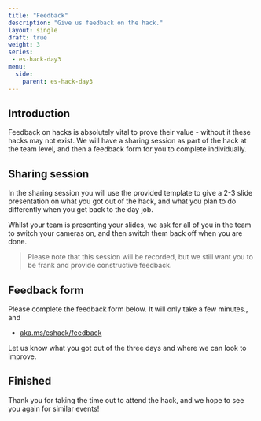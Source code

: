 ```yaml
---
title: "Feedback"
description: "Give us feedback on the hack."
layout: single
draft: true
weight: 3
series:
 - es-hack-day3
menu:
  side:
    parent: es-hack-day3
---
```


## Introduction

Feedback on hacks is absolutely vital to prove their value - without it these hacks may not exist. We will have a sharing session as part of the hack at the team level, and then a feedback form for you to complete individually.

## Sharing session

In the sharing session you will use the provided template to give a 2-3 slide presentation on what you got out of the hack, and what you plan to do differently when you get back to the day job.

Whilst your team is presenting your slides, we ask for all of you in the team to switch your cameras on, and then switch them back off when you are done.

> Please note that this session will be recorded, but we still want you to be frank and provide constructive feedback.

## Feedback form

Please complete the feedback form below. It will only take a few minutes., and

* [aka.ms/eshack/feedback](https://aka.ms/eshack/feedback)

Let us know what you got out of the three days and where we can look to improve.

## Finished

Thank you for taking the time out to attend the hack, and we hope to see you again for similar events!
